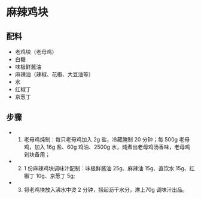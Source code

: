 # 麻辣鸡块

## 配料
- 老鸡块（老母鸡）
- 白糖
- 味极鲜酱油
- 麻辣油（辣椒、花椒、大豆油等）
- 水
- 红椒丁
- 京葱丁

## 步骤
- 1. 老母鸡炖制：每只老母鸡加入 2g 盐，冷藏腌制 20 分钟；每 500g 老母鸡，加入 16g 盐、60g 鸡油、2500g 水，炖煮出老母鸡汤香味，老母鸡剁块备用；
- 2. 1 份麻辣鸡块调味汁配制：味极鲜酱油 25g、麻辣油 15g、直饮水 15g、红椒丁 10g、京葱丁 5g;
- 3. 将老鸡块放入沸水中烫 2 分钟，捞起沥干水分，淋上70g 调味汁出品。